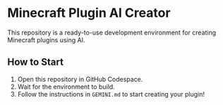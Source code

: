 # Minecraft Plugin AI Creator

This repository is a ready-to-use development environment for creating Minecraft plugins using AI.

## How to Start

1.  Open this repository in GitHub Codespace.
2.  Wait for the environment to build.
3.  Follow the instructions in `GEMINI.md` to start creating your plugin!
